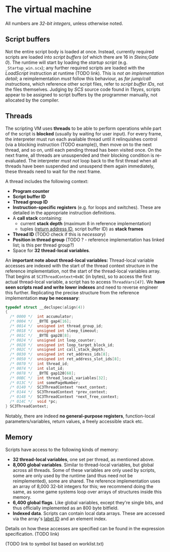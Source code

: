 # The virtual machine

All numbers are *32-bit integers*, unless otherwise noted.

## Script buffers

Not the entire script body is loaded at once. Instead, currently required scripts are loaded into *script buffers* (of which there are 16 in *Steins;Gate 0*). The runtime will start by loading the *startup script* (e.g. `_Startup_win.scx`); any further required scripts are loaded with the *LoadScript* instruction at runtime (TODO link). This is *not an implementation detail*; a reimplementation *must* follow this behaviour, as *far jump/call instructions*, which reference other script files, refer to *script buffer IDs*, not the files themselves. Judging by *SCS* source code found in *11eyes*, scripts appear to be assigned to script buffers by the programmer manually, not allocated by the compiler.

## Threads

The scripting VM uses **threads** to be able to perform operations while part of the script is **blocked** (usually by waiting for user input). For every frame, the interpreter must run each available thread until it relinquishes control (via a blocking instruction (TODO example)), then move on to the next thread, and so on, until each pending thread has been visited once. On the next frame, all threads are unsuspended and their blocking condition is re-evaluated. The interpreter *must not* loop back to the first thread when all threads have been suspended and unsuspend them again immediately, these threads need to wait for the next frame.

A thread includes the following context:

* **Program counter**
* **Script buffer ID**
* **Thread group ID**
* **Instruction-specific registers** (e.g. for loops and switches). These are detailed in the appropriate instruction definitions.
* A **call stack** containing:
  * current **stack depth** (maximum 8 in reference implementation)
  * tuples ([return address ID](/scripting/scx_file_format.md), script buffer ID) as **stack frames**
* **Thread ID** (TODO check if this is *necessary*)
* **Position in thread group** (TODO ? - reference implementation has linked list; is this per thread group?)
* Space for **32 thread-local variables**.

An **important note about thread-local variables:** Thread-local variable accesses are indexed with the start of the thread context structure in the reference implementation, not the start of the thread-local variables array. That begins at `SC3ThreadContext+0xBC` (in bytes), so to access the first actual thread-local variable, a script has to access `ThreadVars[47]`. We **have seen scripts read and write lower indexes** and need to reverse engineer this further. Replicating the precise structure from the reference implementation **may be necessary**:

```C
typedef struct __declspec(align(4))
{
  /* 0000 */  int accumulator;
  /* 0004 */  _BYTE gap4[16];
  /* 0014 */  unsigned int thread_group_id;
  /* 0018 */  unsigned int sleep_timeout;
  /* 001C */  _BYTE gap28[8];
  /* 0024 */  unsigned int loop_counter;
  /* 0028 */  unsigned int loop_target_block_id;
  /* 002C */  unsigned int call_stack_depth;
  /* 0030 */  unsigned int ret_address_ids[8];
  /* 0050 */  unsigned int ret_address_slot_ids[8];
  /* 0070 */  int thread_id;
  /* 0074 */  int slot_id;
  /* 0078 */  _BYTE gap120[68];
  /* 00BC */  int thread_local_variables[32];
  /* 013C */  int somePageNumber;
  /* 0140 */  SC3ThreadContext *next_context;
  /* 0144 */  SC3ThreadContext *prev_context;
  /* 0148 */  SC3ThreadContext *next_free_context;
  /* 014C */  void *pc;
} SC3ThreadContext;
```

Notably, there are indeed **no general-purpose registers**, function-local parameters/variables, return values, a freely accessible stack etc.

## Memory

Scripts have access to the following kinds of memory:

* **32 thread-local variables**, one set per thread, as mentioned above.
* **8,000 global variables**. Similar to thread-local variables, but global across all threads. Some of these variables are only used by scripts, some are only used by the runtime (and thus need not be reimplemented), some are shared. The reference implementation uses an array of 8,000 32-bit integers for this; we recommend doing the same, as some game systems loop over arrays of structures inside this memory.
* **6,400 global flags**. Like global variables, except they're single bits, and thus officially implemented as an 800 byte bitfield.
* **Indexed data**. Scripts can contain local data arrays. These are accessed via the array's [label ID](/scripting/scx_file_format.md) and an element index.

Details on how these accesses are specified can be found in the expression specification. (TODO link)

(TODO link to symbol list based on worklist.txt)